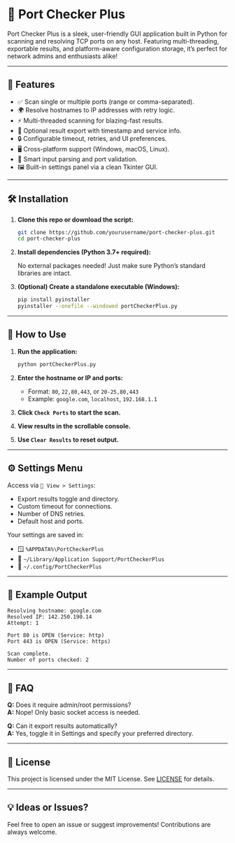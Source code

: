 # 🚀 Port Checker Plus

Port Checker Plus is a sleek, user-friendly GUI application built in Python for scanning and resolving TCP ports on any host. Featuring multi-threading, exportable results, and platform-aware configuration storage, it’s perfect for network admins and enthusiasts alike!

---

## 🎨 Features

- ✅ Scan single or multiple ports (range or comma-separated).
- 🌍 Resolve hostnames to IP addresses with retry logic.
- ⚡ Multi-threaded scanning for blazing-fast results.
- 💾 Optional result export with timestamp and service info.
- 🔒 Configurable timeout, retries, and UI preferences.
- 🖥️ Cross-platform support (Windows, macOS, Linux).
- 🧠 Smart input parsing and port validation.
- 🖼️ Built-in settings panel via a clean Tkinter GUI.

---

## 🛠️ Installation

1. **Clone this repo or download the script:**

   ```bash
   git clone https://github.com/yourusername/port-checker-plus.git
   cd port-checker-plus
   ```

2. **Install dependencies (Python 3.7+ required):**

   No external packages needed! Just make sure Python’s standard libraries are intact.

3. **(Optional) Create a standalone executable (Windows):**

   ```bash
   pip install pyinstaller
   pyinstaller --onefile --windowed portCheckerPlus.py
   ```

---

## 🧪 How to Use

1. **Run the application:**

   ```bash
   python portCheckerPlus.py
   ```

2. **Enter the hostname or IP and ports:**

   - Format: `80`, `22,80,443`, or `20-25,80,443`
   - Example: `google.com`, `localhost`, `192.168.1.1`

3. **Click `Check Ports` to start the scan.**
4. **View results in the scrollable console.**
5. **Use `Clear Results` to reset output.**

---

## ⚙️ Settings Menu

Access via `🔧 View > Settings`:

- Export results toggle and directory.
- Custom timeout for connections.
- Number of DNS retries.
- Default host and ports.

Your settings are saved in:

- 🪟 `%APPDATA%\PortCheckerPlus`
- 🍎 `~/Library/Application Support/PortCheckerPlus`
- 🐧 `~/.config/PortCheckerPlus`

---

## 📝 Example Output

```
Resolving hostname: google.com
Resolved IP: 142.250.190.14
Attempt: 1

Port 80 is OPEN (Service: http)
Port 443 is OPEN (Service: https)

Scan complete.
Number of ports checked: 2
```

---

## 🙋 FAQ

**Q:** Does it require admin/root permissions?  
**A:** Nope! Only basic socket access is needed.

**Q:** Can it export results automatically?  
**A:** Yes, toggle it in Settings and specify your preferred directory.

---

## 📜 License

This project is licensed under the MIT License. See [LICENSE](LICENSE) for details.

---

## 💡 Ideas or Issues?

Feel free to open an issue or suggest improvements! Contributions are always welcome.

